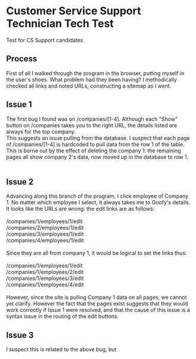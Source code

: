 # Customer Service Support Technician Tech Test
Test for CS Support candidates

## Process

First of all I walked through the program in the browser, putting myself in the user's shoes. What problem had they been having? I methodically checked all links and noted URLs, constructing a sitemap as I went.

## Issue 1

The first bug I found was on /companies/[1-4]. Although each "Show" button on /companies takes you to the right URL, the details listed are always for the top company.
<br>
This suggests an issue pulling from the database. I suspect that each page of /companies/[1-4] is hardcoded to pull data from the row 1 of the table. This is borne out by the effect of deleting the company 1: the remaining pages all show company 2's data, now moved up in the database to row 1.
<br><br>

## Issue 2

Advancing along this branch of the program, I click <Edit>  employee of Company 1. No matter which employee I select, it always takes me to Goofy's details. It looks like the URLs are wrong: the edit links are as follows:
<br><br>
/companies/1/employees/1/edit<br>
/companies/2/employees/1/edit<br>
/companies/3/employees/1/edit<br>
/companies/4/employees/1/edit
<br><br>
Since they are all from company 1, it would be logical to set the links thus:
<br><br>
/companies/1/employees/1/edit<br>
/companies/1/employees/2/edit<br>
/companies/1/employees/3/edit<br>
/companies/1/employees/4/edit
<br><br>
However, since the site is pulling Company 1 data on all pages, we cannot yet clarify. However the fact that the pages exist suggests that they would work correctly if Issue 1 were resolved, and that the cause of this issue is a syntax issue in the routing of the edit buttons.

## Issue 3

I suspect this is related to the above bug, but 